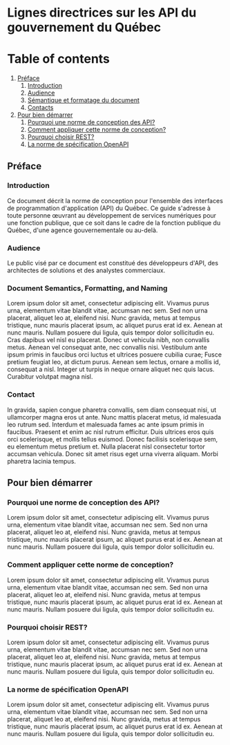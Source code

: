 # Lignes directrices sur les API du gouvernement du Québec

# Table of contents
1. [Préface](#préface)
    1. [Introduction](#introduction)
    1. [Audience](#audience)
    1. [Sémantique et formatage du document](#document)
    1. [Contacts](#contact)
1. [Pour bien démarrer](#démarrer)
    1. [Pourquoi une norme de conception des API?](#norme)
    1. [Comment appliquer cette norme de conception?](#appliquer)
    1. [Pourquoi choisir REST?](#rest)
    1. [La norme de spécification OpenAPI](#openapi)


## Préface <a name="préface"></a>

### Introduction <a name="introduction"></a>
Ce document décrit la norme de conception pour l'ensemble des interfaces de programmation d'application (API) du Québec. Ce guide s'adresse à toute personne œuvrant au développement de services numériques pour une fonction publique, que ce soit dans le cadre de la fonction publique du Québec, d'une agence gouvernementale ou au-delà.

### Audience <a name="audience"></a>
Le public visé par ce document est constitué des développeurs d'API, des architectes de solutions et des analystes commerciaux.

### Document Semantics, Formatting, and Naming <a name="document"></a>
Lorem ipsum dolor sit amet, consectetur adipiscing elit. Vivamus purus urna, elementum vitae blandit vitae, accumsan nec sem. Sed non urna placerat, aliquet leo at, eleifend nisi. Nunc gravida, metus at tempus tristique, nunc mauris placerat ipsum, ac aliquet purus erat id ex. Aenean at nunc mauris. Nullam posuere dui ligula, quis tempor dolor sollicitudin eu. Cras dapibus vel nisl eu placerat. Donec ut vehicula nibh, non convallis metus. Aenean vel consequat ante, nec convallis nisi. Vestibulum ante ipsum primis in faucibus orci luctus et ultrices posuere cubilia curae; Fusce pretium feugiat leo, at dictum purus. Aenean sem lectus, ornare a mollis id, consequat a nisl. Integer ut turpis in neque ornare aliquet nec quis lacus. Curabitur volutpat magna nisl.

### Contact <a name="contact"></a>
In gravida, sapien congue pharetra convallis, sem diam consequat nisi, ut ullamcorper magna eros ut ante. Nunc mattis placerat metus, id malesuada leo rutrum sed. Interdum et malesuada fames ac ante ipsum primis in faucibus. Praesent et enim ac nisl rutrum efficitur. Duis ultrices eros quis orci scelerisque, et mollis tellus euismod. Donec facilisis scelerisque sem, eu elementum metus pretium et. Nulla placerat nisl consectetur tortor accumsan vehicula. Donec sit amet risus eget urna viverra aliquam. Morbi pharetra lacinia tempus.

## Pour bien démarrer <a name="démarrer"></a>

### Pourquoi une norme de conception des API? <a name="norme"></a>
Lorem ipsum dolor sit amet, consectetur adipiscing elit. Vivamus purus urna, elementum vitae blandit vitae, accumsan nec sem. Sed non urna placerat, aliquet leo at, eleifend nisi. Nunc gravida, metus at tempus tristique, nunc mauris placerat ipsum, ac aliquet purus erat id ex. Aenean at nunc mauris. Nullam posuere dui ligula, quis tempor dolor sollicitudin eu.

### Comment appliquer cette norme de conception? <a name="appliquer"></a>
Lorem ipsum dolor sit amet, consectetur adipiscing elit. Vivamus purus urna, elementum vitae blandit vitae, accumsan nec sem. Sed non urna placerat, aliquet leo at, eleifend nisi. Nunc gravida, metus at tempus tristique, nunc mauris placerat ipsum, ac aliquet purus erat id ex. Aenean at nunc mauris. Nullam posuere dui ligula, quis tempor dolor sollicitudin eu.

### Pourquoi choisir REST? <a name="rest"></a>
Lorem ipsum dolor sit amet, consectetur adipiscing elit. Vivamus purus urna, elementum vitae blandit vitae, accumsan nec sem. Sed non urna placerat, aliquet leo at, eleifend nisi. Nunc gravida, metus at tempus tristique, nunc mauris placerat ipsum, ac aliquet purus erat id ex. Aenean at nunc mauris. Nullam posuere dui ligula, quis tempor dolor sollicitudin eu.

### La norme de spécification OpenAPI <a name="openapi"></a>
Lorem ipsum dolor sit amet, consectetur adipiscing elit. Vivamus purus urna, elementum vitae blandit vitae, accumsan nec sem. Sed non urna placerat, aliquet leo at, eleifend nisi. Nunc gravida, metus at tempus tristique, nunc mauris placerat ipsum, ac aliquet purus erat id ex. Aenean at nunc mauris. Nullam posuere dui ligula, quis tempor dolor sollicitudin eu.

